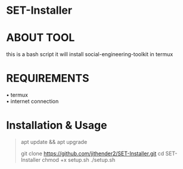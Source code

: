 # SET-Installer 
# ABOUT TOOL 
this is a bash script it will install social-engineering-toolkit in termux 
# REQUIREMENTS
• termux <br />
• internet connection <br />
# Installation & Usage 
> apt update && apt upgrade <br />
> 
> git clone https://github.com/jithender2/SET-Installer.git 
cd SET-Installer 
chmod +x setup.sh 
./setup.sh

